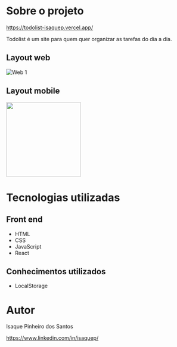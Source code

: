 # Sobre o projeto

https://todolist-isaquep.vercel.app/

Todolist é um site para quem quer organizar as tarefas do dia a dia.


## Layout web
![Web 1](https://imgur.com/fiEAB9n.png)

## Layout mobile
<img src="https://imgur.com/OtNCGgk.png" width="200">

# Tecnologias utilizadas
## Front end
- HTML
- CSS
- JavaScript
- React

## Conhecimentos utilizados
- LocalStorage

# Autor

Isaque Pinheiro dos Santos

https://www.linkedin.com/in/isaquep/

